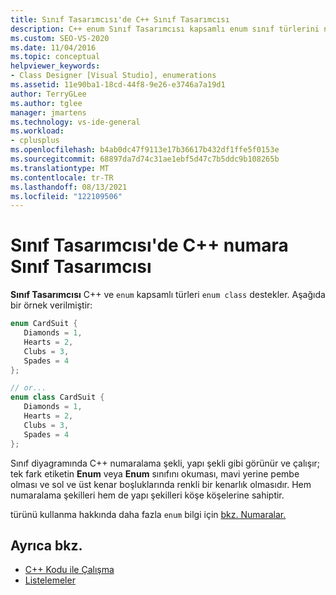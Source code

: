 ```yaml
---
title: Sınıf Tasarımcısı'de C++ Sınıf Tasarımcısı
description: C++ enum Sınıf Tasarımcısı kapsamlı enum sınıf türlerini nasıl desteklediğini öğrenin.
ms.custom: SEO-VS-2020
ms.date: 11/04/2016
ms.topic: conceptual
helpviewer_keywords:
- Class Designer [Visual Studio], enumerations
ms.assetid: 11e90ba1-18cd-44f8-9e26-e3746a7a19d1
author: TerryGLee
ms.author: tglee
manager: jmartens
ms.technology: vs-ide-general
ms.workload:
- cplusplus
ms.openlocfilehash: b4ab0dc47f9113e17b36617b432df1ffe5f0153e
ms.sourcegitcommit: 68897da7d74c31ae1ebf5d47c7b5ddc9b108265b
ms.translationtype: MT
ms.contentlocale: tr-TR
ms.lasthandoff: 08/13/2021
ms.locfileid: "122109506"
---
```

# <a name="c-enumerations-in-class-designer"></a>Sınıf Tasarımcısı'de C++ numara Sınıf Tasarımcısı

**Sınıf Tasarımcısı** C++ ve `enum` kapsamlı türleri `enum class` destekler. Aşağıda bir örnek verilmiştir:

```cpp
enum CardSuit {
   Diamonds = 1,
   Hearts = 2,
   Clubs = 3,
   Spades = 4
};

// or...
enum class CardSuit {
   Diamonds = 1,
   Hearts = 2,
   Clubs = 3,
   Spades = 4
};
```

Sınıf diyagramında C++ numaralama şekli, yapı şekli gibi görünür ve çalışır; tek fark etiketin **Enum** veya **Enum** sınıfını okuması, mavi yerine pembe olması ve sol ve üst kenar boşluklarında renkli bir kenarlık olmasıdır. Hem numaralama şekilleri hem de yapı şekilleri köşe köşelerine sahiptir.

türünü kullanma hakkında daha fazla `enum` bilgi için [bkz. Numaralar.](/cpp/cpp/enumerations-cpp)

## <a name="see-also"></a>Ayrıca bkz.

- [C++ Kodu ile Çalışma](working-with-visual-cpp-code.md)
- [Listelemeler](/cpp/cpp/enumerations-cpp)
